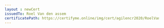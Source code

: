 ```yaml
--- 
layout : newCert 
issuedTo: Roel Van den assem 
certificatePath: https://certifyme.online/img/cert/agilencr2020/RoelVandenassem_e21c5.png
--- 
```

